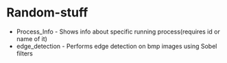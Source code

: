 # Random-stuff

* Process_Info - Shows info about specific running process(requires id or name of it)
* edge_detection - Performs edge detection on bmp images using Sobel filters
